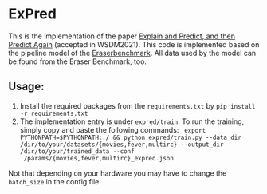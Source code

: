 # ExPred

This is the implementation of the paper [Explain and Predict, and then Predict Again](https://dl.acm.org/doi/abs/10.1145/3437963.3441758) (accepted in WSDM2021). This code is implemented based on the pipeline model of the [Eraserbenchmark](http://www.eraserbenchmark.com/). All data used by the model can be found from the Eraser Benchmark, too.

## Usage:
  1. Install the required packages from the ```requirements.txt``` by ```pip install -r requirements.txt```
  2. The implementation entry is under ```expred/train```. To run the training, simply copy and paste the following commands:
        ``` export PYTHONPATH=$PYTHONPATH:./ && python expred/train.py --data_dir /dir/to/your/datasets/{movies,fever,multirc} --output_dir /dir/to/your/trained_data --conf ./params/{movies,fever,multirc}_expred.json```
     
Not that depending on your hardware you may have to change the `batch_size` in the config file. 